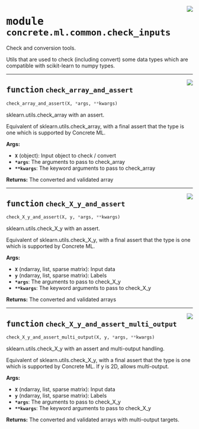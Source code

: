 <!-- markdownlint-disable -->

<a href="https://github.com/zama-ai/concrete-ml-internal/tree/main/src/concrete/ml/common/check_inputs.py#L0"><img align="right" style="float:right;" src="https://img.shields.io/badge/-source-cccccc?style=flat-square"></a>

# <kbd>module</kbd> `concrete.ml.common.check_inputs`

Check and conversion tools.

Utils that are used to check (including convert) some data types which are compatible with scikit-learn to numpy types.

______________________________________________________________________

<a href="https://github.com/zama-ai/concrete-ml-internal/tree/main/src/concrete/ml/common/check_inputs.py#L16"><img align="right" style="float:right;" src="https://img.shields.io/badge/-source-cccccc?style=flat-square"></a>

## <kbd>function</kbd> `check_array_and_assert`

```python
check_array_and_assert(X, *args, **kwargs)
```

sklearn.utils.check_array with an assert.

Equivalent of sklearn.utils.check_array, with a final assert that the type is one which is supported by Concrete ML.

**Args:**

- <b>`X`</b> (object):  Input object to check / convert
- <b>`*args`</b>:  The arguments to pass to check_array
- <b>`**kwargs`</b>:  The keyword arguments to pass to check_array

**Returns:**
The converted and validated array

______________________________________________________________________

<a href="https://github.com/zama-ai/concrete-ml-internal/tree/main/src/concrete/ml/common/check_inputs.py#L35"><img align="right" style="float:right;" src="https://img.shields.io/badge/-source-cccccc?style=flat-square"></a>

## <kbd>function</kbd> `check_X_y_and_assert`

```python
check_X_y_and_assert(X, y, *args, **kwargs)
```

sklearn.utils.check_X_y with an assert.

Equivalent of sklearn.utils.check_X_y, with a final assert that the type is one which is supported by Concrete ML.

**Args:**

- <b>`X`</b> (ndarray, list, sparse matrix):  Input data
- <b>`y`</b> (ndarray, list, sparse matrix):  Labels
- <b>`*args`</b>:  The arguments to pass to check_X_y
- <b>`**kwargs`</b>:  The keyword arguments to pass to check_X_y

**Returns:**
The converted and validated arrays

______________________________________________________________________

<a href="https://github.com/zama-ai/concrete-ml-internal/tree/main/src/concrete/ml/common/check_inputs.py#L57"><img align="right" style="float:right;" src="https://img.shields.io/badge/-source-cccccc?style=flat-square"></a>

## <kbd>function</kbd> `check_X_y_and_assert_multi_output`

```python
check_X_y_and_assert_multi_output(X, y, *args, **kwargs)
```

sklearn.utils.check_X_y with an assert and multi-output handling.

Equivalent of sklearn.utils.check_X_y, with a final assert that the type is one which is supported by Concrete ML. If y is 2D, allows multi-output.

**Args:**

- <b>`X`</b> (ndarray, list, sparse matrix):  Input data
- <b>`y`</b> (ndarray, list, sparse matrix):  Labels
- <b>`*args`</b>:  The arguments to pass to check_X_y
- <b>`**kwargs`</b>:  The keyword arguments to pass to check_X_y

**Returns:**
The converted and validated arrays with multi-output targets.
